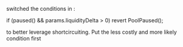 switched the conditions in :

if (paused() && params.liquidityDelta > 0) revert PoolPaused();

to better leverage shortcircuiting. Put the less costly and more likely condition first

